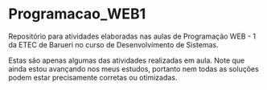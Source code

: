 # Programacao_WEB1
Repositório para atividades elaboradas nas aulas de Programação WEB - 1 da ETEC de Barueri no curso de Desenvolvimento de Sistemas.

Estas são apenas algumas das atividades realizadas em aula.
Note que ainda estou avançando nos meus estudos, portanto nem todas as soluções podem estar precisamente corretas ou otimizadas.
